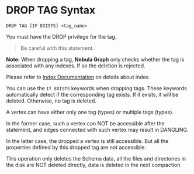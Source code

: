 # DROP TAG Syntax

```ngql
DROP TAG [IF EXISTS] <tag_name>
```

You must have the DROP privilege for the tag.

> Be careful with this statement.

**Note:** When dropping a tag, **Nebula Graph** only checks whether the tag is associated with any indexes. If so the deletion is rejected.

Please refer to [Index Documentation](index.md) on details about index.

You can use the `If EXISTS` keywords when dropping tags. These keywords automatically detect if the corresponding tag exists. If it exists, it will be deleted. Otherwise, no tag is deleted.

A vertex can have either only one tag (types) or multiple tags (types).

In the former case, such a vertex can NOT be accessible after the statement, and edges connected with such vertex may result in DANGLING.

In the latter case, the dropped a vertex is still accessible. But all the properties defined by this dropped tag are not accessible.

This operation only deletes the Schema data, all the files and directories in the disk are NOT deleted directly, data is deleted in the next compaction.

